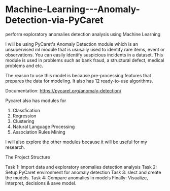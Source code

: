 # Machine-Learning---Anomaly-Detection-via-PyCaret
perform exploratory anomalies detection analysis using Machine Learning


I will be using PyCaret's Anomaly Detection module which is an unsupervised ml module that is ususally used to identify rare items, event or observations. You can easily identify suspicious incidents in a dataset. This module is used in problems such as bank fraud, a structural defect, medical problems and etc. 

The reason to use this model is because pre-processing features that prepares the data for modeling. It also has 12 ready-to-use algorithms. 

Documentation: https://pycaret.org/anomaly-detection/

Pycaret also has modules for 

1. Classfication
2. Regression
3. Clustering
4. Natural Language Processing
5. Association Rules Mining

I will also explore the other modules because it will be useful for my research. 


The Project Structure 

Task 1: Import data and exploratory anomalies detection analysis
Task 2: Setup PyCaret environment for anomaly detection
Task 3: slect and create the models.
Task 4: Compare anomalies in models
Finally: Visualize, interpret, decisions & save model. 
